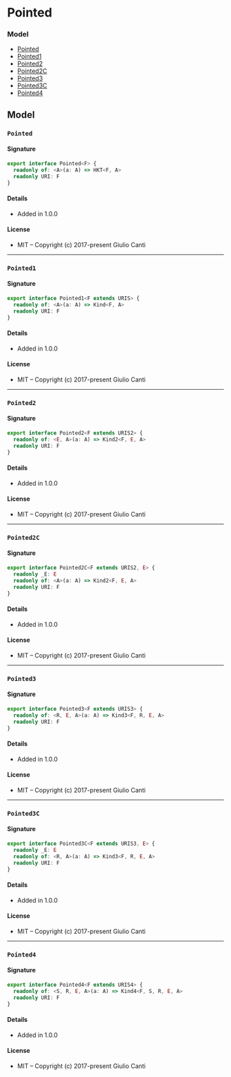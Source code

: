
# Pointed







### Model

* [Pointed](#pointed)
* [Pointed1](#pointed1)
* [Pointed2](#pointed2)
* [Pointed2C](#pointed2c)
* [Pointed3](#pointed3)
* [Pointed3C](#pointed3c)
* [Pointed4](#pointed4)

## Model


### `Pointed`




#### Signature

```typescript
export interface Pointed<F> {
  readonly of: <A>(a: A) => HKT<F, A>
  readonly URI: F
}
```

#### Details

* Added in 1.0.0


#### License

* MIT – Copyright (c) 2017-present Giulio Canti

---


### `Pointed1`




#### Signature

```typescript
export interface Pointed1<F extends URIS> {
  readonly of: <A>(a: A) => Kind<F, A>
  readonly URI: F
}
```

#### Details

* Added in 1.0.0


#### License

* MIT – Copyright (c) 2017-present Giulio Canti

---


### `Pointed2`




#### Signature

```typescript
export interface Pointed2<F extends URIS2> {
  readonly of: <E, A>(a: A) => Kind2<F, E, A>
  readonly URI: F
}
```

#### Details

* Added in 1.0.0


#### License

* MIT – Copyright (c) 2017-present Giulio Canti

---


### `Pointed2C`




#### Signature

```typescript
export interface Pointed2C<F extends URIS2, E> {
  readonly _E: E
  readonly of: <A>(a: A) => Kind2<F, E, A>
  readonly URI: F
}
```

#### Details

* Added in 1.0.0


#### License

* MIT – Copyright (c) 2017-present Giulio Canti

---


### `Pointed3`




#### Signature

```typescript
export interface Pointed3<F extends URIS3> {
  readonly of: <R, E, A>(a: A) => Kind3<F, R, E, A>
  readonly URI: F
}
```

#### Details

* Added in 1.0.0


#### License

* MIT – Copyright (c) 2017-present Giulio Canti

---


### `Pointed3C`




#### Signature

```typescript
export interface Pointed3C<F extends URIS3, E> {
  readonly _E: E
  readonly of: <R, A>(a: A) => Kind3<F, R, E, A>
  readonly URI: F
}
```

#### Details

* Added in 1.0.0


#### License

* MIT – Copyright (c) 2017-present Giulio Canti

---


### `Pointed4`




#### Signature

```typescript
export interface Pointed4<F extends URIS4> {
  readonly of: <S, R, E, A>(a: A) => Kind4<F, S, R, E, A>
  readonly URI: F
}
```

#### Details

* Added in 1.0.0


#### License

* MIT – Copyright (c) 2017-present Giulio Canti